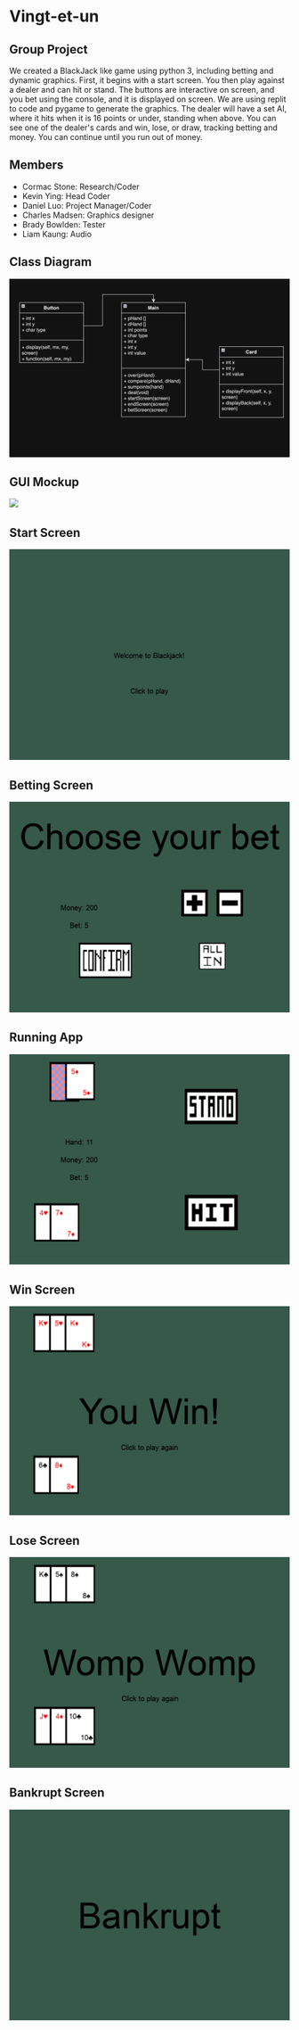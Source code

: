 # Vingt-et-un

## Group Project
We created a BlackJack like game using python 3, including betting and dynamic graphics. First, it begins with a start screen. You then play against a dealer and can hit or stand. The buttons are interactive on screen, and you bet using the console, and it is displayed on screen. We are using replit to code and pygame to generate the graphics. The dealer will have a set AI, where it hits when it is 16 points or under, standing when above. You can see one of the dealer's cards and win, lose, or draw, tracking betting and money. You can continue until you run out of money.
## Members
+ Cormac Stone: Research/Coder
+ Kevin Ying: Head Coder
+ Daniel Luo: Project Manager/Coder
+ Charles Madsen: Graphics designer
+ Brady Bowlden: Tester
+ Liam Kaung: Audio
## Class Diagram
![](https://github.com/Daniel71529/Blackjacks/blob/main/images/DanielCD.png?raw=true)
## GUI Mockup
![](https://github.com/Daniel71529/Blackjacks/blob/main/images/DanielMockup.png?raw=true)
## Start Screen
![](https://github.com/Daniel71529/Blackjacks/blob/main/images/DanielStart.png?raw=true)
## Betting Screen
![](https://github.com/Daniel71529/Blackjacks/blob/main/images/DanielBet.png?raw=true)
## Running App
![](https://github.com/Daniel71529/Blackjacks/blob/main/images/DanielRun.png?raw=true)
## Win Screen
![](https://github.com/Daniel71529/Blackjacks/blob/main/images/DanielWin.png?raw=true)
## Lose Screen
![](https://github.com/Daniel71529/Blackjacks/blob/main/images/DanielLose.png?raw=true)
## Bankrupt Screen
![](https://github.com/Daniel71529/Blackjacks/blob/main/images/DanielBankrupt.png?raw=true)
